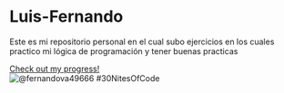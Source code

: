 # Luis-Fernando
Este es mi repositorio personal en el cual subo ejercicios en los cuales practico mi lógica de programación y tener buenas practicas 

  [Check out my progress!](https://www.codedex.io/@fernandova49666/30-nites-of-code)  
  ![@fernandova49666 #30NitesOfCode](https://www.codedex.io/api/petStatus?user=fernandova49666)


